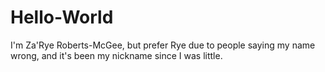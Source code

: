 # Hello-World
I'm Za'Rye Roberts-McGee, but prefer Rye due to people saying my name wrong, and it's been my nickname since I was little. 
